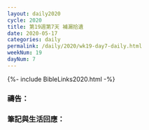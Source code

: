 ```yaml
---
layout: daily2020
cycle: 2020
title: 第19週第7天 補漏拾遺
date: 2020-05-17
categories: daily
permalink: /daily/2020/wk19-day7-daily.html
weekNum: 19
dayNum: 7
---
```


{%- include BibleLinks2020.html -%}

### 禱告：

### 筆記與生活回應：

